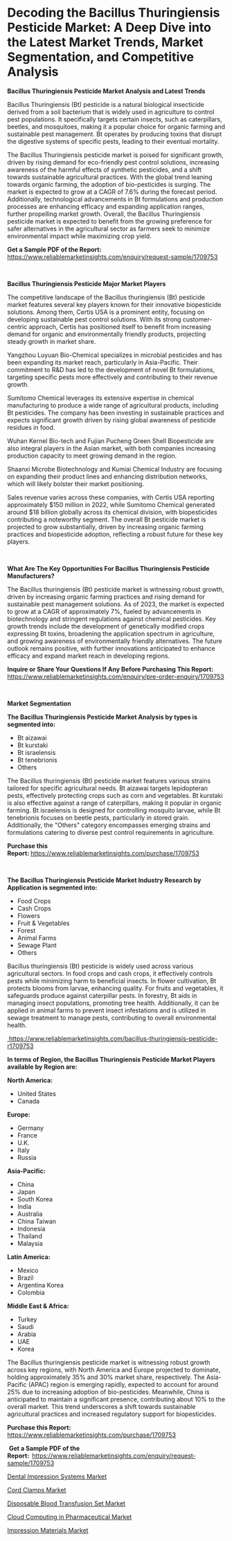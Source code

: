 <p><h1>Decoding the Bacillus Thuringiensis Pesticide Market: A Deep Dive into the Latest Market Trends, Market Segmentation, and Competitive Analysis</h1></p><p><strong>Bacillus Thuringiensis Pesticide Market Analysis and Latest Trends</strong></p>
<p><p>Bacillus Thuringiensis (Bt) pesticide is a natural biological insecticide derived from a soil bacterium that is widely used in agriculture to control pest populations. It specifically targets certain insects, such as caterpillars, beetles, and mosquitoes, making it a popular choice for organic farming and sustainable pest management. Bt operates by producing toxins that disrupt the digestive systems of specific pests, leading to their eventual mortality.</p><p>The Bacillus Thuringiensis pesticide market is poised for significant growth, driven by rising demand for eco-friendly pest control solutions, increasing awareness of the harmful effects of synthetic pesticides, and a shift towards sustainable agricultural practices. With the global trend leaning towards organic farming, the adoption of bio-pesticides is surging. The market is expected to grow at a CAGR of 7.6% during the forecast period. Additionally, technological advancements in Bt formulations and production processes are enhancing efficacy and expanding application ranges, further propelling market growth. Overall, the Bacillus Thuringiensis pesticide market is expected to benefit from the growing preference for safer alternatives in the agricultural sector as farmers seek to minimize environmental impact while maximizing crop yield.</p></p>
<p><strong>Get a Sample PDF of the Report:&nbsp;</strong> <a href="https://www.reliablemarketinsights.com/enquiry/request-sample/1709753?utm_campaign=1400&utm_medium=2&utm_source=Github&utm_content=ia&utm_term=21102024&utm_id=bacillus-thuringiensis-pesticide">https://www.reliablemarketinsights.com/enquiry/request-sample/1709753</a></p>
<p>&nbsp;</p>
<p><strong>Bacillus Thuringiensis Pesticide Major Market Players</strong></p>
<p><p>The competitive landscape of the Bacillus thuringiensis (Bt) pesticide market features several key players known for their innovative biopesticide solutions. Among them, Certis USA is a prominent entity, focusing on developing sustainable pest control solutions. With its strong customer-centric approach, Certis has positioned itself to benefit from increasing demand for organic and environmentally friendly products, projecting steady growth in market share.</p><p>Yangzhou Luyuan Bio-Chemical specializes in microbial pesticides and has been expanding its market reach, particularly in Asia-Pacific. Their commitment to R&D has led to the development of novel Bt formulations, targeting specific pests more effectively and contributing to their revenue growth.</p><p>Sumitomo Chemical leverages its extensive expertise in chemical manufacturing to produce a wide range of agricultural products, including Bt pesticides. The company has been investing in sustainable practices and expects significant growth driven by rising global awareness of pesticide residues in food.</p><p>Wuhan Kernel Bio-tech and Fujian Pucheng Green Shell Biopesticide are also integral players in the Asian market, with both companies increasing production capacity to meet growing demand in the region.</p><p>Shaanxi Microbe Biotechnology and Kumiai Chemical Industry are focusing on expanding their product lines and enhancing distribution networks, which will likely bolster their market positioning.</p><p>Sales revenue varies across these companies, with Certis USA reporting approximately $150 million in 2022, while Sumitomo Chemical generated around $18 billion globally across its chemical division, with biopesticides contributing a noteworthy segment. The overall Bt pesticide market is projected to grow substantially, driven by increasing organic farming practices and biopesticide adoption, reflecting a robust future for these key players.</p></p>
<p>&nbsp;</p>
<p><strong>What Are The Key Opportunities For Bacillus Thuringiensis Pesticide Manufacturers?</strong></p>
<p><p>The Bacillus thuringiensis (Bt) pesticide market is witnessing robust growth, driven by increasing organic farming practices and rising demand for sustainable pest management solutions. As of 2023, the market is expected to grow at a CAGR of approximately 7%, fueled by advancements in biotechnology and stringent regulations against chemical pesticides. Key growth trends include the development of genetically modified crops expressing Bt toxins, broadening the application spectrum in agriculture, and growing awareness of environmentally friendly alternatives. The future outlook remains positive, with further innovations anticipated to enhance efficacy and expand market reach in developing regions.</p></p>
<p><strong>Inquire or Share Your Questions If Any Before Purchasing This Report:</strong> <a href="https://www.reliablemarketinsights.com/enquiry/pre-order-enquiry/1709753?utm_campaign=1400&utm_medium=2&utm_source=Github&utm_content=ia&utm_term=21102024&utm_id=bacillus-thuringiensis-pesticide">https://www.reliablemarketinsights.com/enquiry/pre-order-enquiry/1709753</a></p>
<p>&nbsp;</p>
<p><strong>Market Segmentation</strong></p>
<p><strong>The Bacillus Thuringiensis Pesticide Market Analysis by types is segmented into:</strong></p>
<p><ul><li>Bt aizawai</li><li>Bt kurstaki</li><li>Bt israelensis</li><li>Bt tenebrionis</li><li>Others</li></ul></p>
<p><p>The Bacillus thuringiensis (Bt) pesticide market features various strains tailored for specific agricultural needs. Bt aizawai targets lepidopteran pests, effectively protecting crops such as corn and vegetables. Bt kurstaki is also effective against a range of caterpillars, making it popular in organic farming. Bt israelensis is designed for controlling mosquito larvae, while Bt tenebrionis focuses on beetle pests, particularly in stored grain. Additionally, the "Others" category encompasses emerging strains and formulations catering to diverse pest control requirements in agriculture.</p></p>
<p><strong>Purchase this Report:&nbsp;</strong><a href="https://www.reliablemarketinsights.com/purchase/1709753?utm_campaign=1400&utm_medium=2&utm_source=Github&utm_content=ia&utm_term=21102024&utm_id=bacillus-thuringiensis-pesticide">https://www.reliablemarketinsights.com/purchase/1709753</a></p>
<p>&nbsp;</p>
<p><strong>The Bacillus Thuringiensis Pesticide Market Industry Research by Application is segmented into:</strong></p>
<p><ul><li>Food Crops</li><li>Cash Crops</li><li>Flowers</li><li>Fruit & Vegetables</li><li>Forest</li><li>Animal Farms</li><li>Sewage Plant</li><li>Others</li></ul></p>
<p><p>Bacillus thuringiensis (Bt) pesticide is widely used across various agricultural sectors. In food crops and cash crops, it effectively controls pests while minimizing harm to beneficial insects. In flower cultivation, Bt protects blooms from larvae, enhancing quality. For fruits and vegetables, it safeguards produce against caterpillar pests. In forestry, Bt aids in managing insect populations, promoting tree health. Additionally, it can be applied in animal farms to prevent insect infestations and is utilized in sewage treatment to manage pests, contributing to overall environmental health.</p></p>
<p><a href="https://www.reliablemarketinsights.com/bacillus-thuringiensis-pesticide-r1709753?utm_campaign=1400&utm_medium=2&utm_source=Github&utm_content=ia&utm_term=21102024&utm_id=bacillus-thuringiensis-pesticide">&nbsp;https://www.reliablemarketinsights.com/bacillus-thuringiensis-pesticide-r1709753</a></p>
<p><strong>In terms of Region, the Bacillus Thuringiensis Pesticide Market Players available by Region are:</strong></p>
<p>
    <p> <strong> North America: </strong>
        <ul>
            <li>United States</li>
            <li>Canada</li>
        </ul>
        </p> 
    <p> <strong> Europe: </strong>
        <ul>
            <li>Germany</li>
            <li>France</li>
            <li>U.K.</li>
            <li>Italy</li>
            <li>Russia</li>
        </ul>
        </p> 
    <p> <strong> Asia-Pacific: </strong>
        <ul>
            <li>China</li>
            <li>Japan</li>
            <li>South Korea</li>
            <li>India</li>
            <li>Australia</li>
            <li>China Taiwan</li>
            <li>Indonesia</li>
            <li>Thailand</li>
            <li>Malaysia</li>
        </ul>
        </p> 
    <p> <strong> Latin America: </strong>
        <ul>
            <li>Mexico</li>
            <li>Brazil</li>
            <li>Argentina Korea</li>
            <li>Colombia</li>
        </ul>
        </p> 
    <p> <strong> Middle East & Africa: </strong>
        <ul>
            <li>Turkey</li>
            <li>Saudi</li>
            <li>Arabia</li>
            <li>UAE</li>
            <li>Korea</li>
        </ul>
    </p>
    </p>
<p><p>The Bacillus thuringiensis pesticide market is witnessing robust growth across key regions, with North America and Europe projected to dominate, holding approximately 35% and 30% market share, respectively. The Asia-Pacific (APAC) region is emerging rapidly, expected to account for around 25% due to increasing adoption of bio-pesticides. Meanwhile, China is anticipated to maintain a significant presence, contributing about 10% to the overall market. This trend underscores a shift towards sustainable agricultural practices and increased regulatory support for biopesticides.</p></p>
<p><strong>Purchase this Report: </strong><a href="https://www.reliablemarketinsights.com/purchase/1709753?utm_campaign=1400&utm_medium=2&utm_source=Github&utm_content=ia&utm_term=21102024&utm_id=bacillus-thuringiensis-pesticide">https://www.reliablemarketinsights.com/purchase/1709753</a></p>
<p>&nbsp;<strong>Get a Sample PDF of the Report:&nbsp;&nbsp;</strong><a href="https://www.reliablemarketinsights.com/enquiry/request-sample/1709753?utm_campaign=1400&utm_medium=2&utm_source=Github&utm_content=ia&utm_term=21102024&utm_id=bacillus-thuringiensis-pesticide">https://www.reliablemarketinsights.com/enquiry/request-sample/1709753</a></p>
<p><strong></strong></p>
<p><p><a href="https://www.linkedin.com/pulse/dental-impression-systems-market-analysis-product-segmentation-a4oje?utm_campaign=1400&utm_medium=2&utm_source=Github&utm_content=ia&utm_term=21102024&utm_id=bacillus-thuringiensis-pesticide">Dental Impression Systems Market</a></p><p><a href="https://www.linkedin.com/pulse/exploring-cord-clamps-market-dynamics-revenue-analysis-5k8oe?utm_campaign=1400&utm_medium=2&utm_source=Github&utm_content=ia&utm_term=21102024&utm_id=bacillus-thuringiensis-pesticide">Cord Clamps Market</a></p><p><a href="https://www.linkedin.com/pulse/global-disposable-blood-transfusion-set-market-sector2024--8spce?utm_campaign=1400&utm_medium=2&utm_source=Github&utm_content=ia&utm_term=21102024&utm_id=bacillus-thuringiensis-pesticide">Disposable Blood Transfusion Set Market</a></p><p><a href="https://www.linkedin.com/pulse/future-cloud-computing-pharmaceutical-market-global-mhkyc?utm_campaign=1400&utm_medium=2&utm_source=Github&utm_content=ia&utm_term=21102024&utm_id=bacillus-thuringiensis-pesticide">Cloud Computing in Pharmaceutical Market</a></p><p><a href="https://www.linkedin.com/pulse/in-depth-impression-materials-market-review-size-share-15cagr-zoa7e?utm_campaign=1400&utm_medium=2&utm_source=Github&utm_content=ia&utm_term=21102024&utm_id=bacillus-thuringiensis-pesticide">Impression Materials Market</a></p></p>